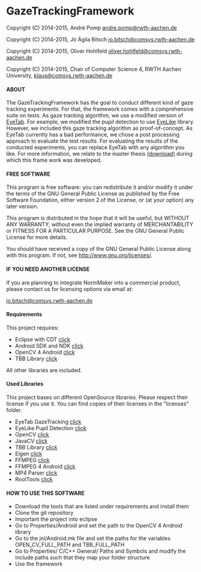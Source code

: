 # GazeTrackingFramework

Copyright (C) 2014-2015, André Pomp <andre.pomp@rwth-aachen.de>

Copyright (C) 2014-2015, Jó Ágila Bitsch <jo.bitsch@comsys.rwth-aachen.de>

Copyright (C) 2014-2015, Oliver Hohlfeld <oliver.hohlfeld@comsys.rwth-aachen.de>

Copyright (C) 2014-2015, Chair of Computer Science 4, RWTH Aachen University, <klaus@comsys.rwth-aachen.de>

#### ABOUT
The GazeTrackingFramework has the goal to conduct different kind of gaze tracking experiments. For that, the framework comes with a comprehensive suite on tests. As gaze tracking algorithm, we use a modified version of [EyeTab](https://github.com/errollw/EyeTab/). For example, we modified the pupil detection to use [EyeLike](https://github.com/trishume/eyeLike) library. However, we included this gaze tracking algorithm as proof-of-concept. As EyeTab currently has a bad performance, we chose a post processing approach to evaluate the test results. For evaluating the results of the conducted experiments, you can replace EyeTab with any algorithm you like. For more information, we relate to the master thesis [(download)](https://docs.google.com/uc?export=download&id=0B729EHEvlyiUNXdBNVFXUzB2MWM) during which this frame work was developed.  

#### FREE SOFTWARE

This program is free software: you can redistribute it and/or modify it under the terms of the GNU General Public License as published by the Free Software Foundation, either version 2 of the License, or (at your option) any later version.

This program is distributed in the hope that it will be useful, but WITHOUT ANY WARRANTY; without even the implied warranty of MERCHANTABILITY or FITNESS FOR A PARTICULAR PURPOSE.  See the GNU General Public License for more details.

You should have received a copy of the GNU General Public License along with this program.  If not, see <http://www.gnu.org/licenses/>.

#### IF YOU NEED ANOTHER LICENSE

If you are planning to integrate NormMaker into a commercial product, please contact us for licensing options via email at:

  jo.bitsch@comsys.rwth-aachen.de
  
#### Requirements
 This project requires:
  * Eclipse with CDT  [click](https://eclipse.org/)
  * Android SDK and NDK [click](http://developer.android.com/sdk/index.html)
  * OpenCV 4 Android [click](http://opencv.org/platforms/android.html)
  * TBB Library [click](https://www.threadingbuildingblocks.org/)
   
  All other libraries are included.
 
#### Used Libraries
 This project bases on different OpenSource libraries. Please respect their license if you use it. You can find copies of their licenses in the "licenses" folder. 
  * EyeTab GazeTracking  [click](https://github.com/errollw/EyeTab/)
  * EyeLike Pupil Detection [click](https://github.com/trishume/eyeLike)
  * OpenCV [click](http://opencv.org/) 
  * JavaCV [click](https://github.com/bytedeco/javacv) 
  * TBB Library [click](https://www.threadingbuildingblocks.org/)
  * Eigen [click](http://eigen.tuxfamily.org/index.php?title=Main_Page)
  * FFMPEG [click](https://www.ffmpeg.org/)
  * FFMPEG 4 Android [click](https://github.com/guardianproject/android-ffmpeg-java)
  * MP4 Parser [click](https://github.com/sannies/mp4parser)
  * RootTools [click](https://github.com/Stericson/RootTools)

#### HOW TO USE THIS SOFTWARE
* Download the tools that are listed under requirements and install them
* Clone the git repository
* Important the project into eclipse
* Go to Properties/Android and set the path to the OpenCV 4 Android library
* Go to the jni/Android.mk file and set the paths for the variables OPEN_CV_FULL_PATH and TBB_FULL_PATH
* Go to Properties/ C/C++ General/ Paths and Symbols and modify the include paths such that they map your folder structure 
* Use the framework 
